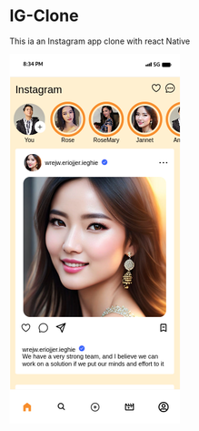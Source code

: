 # IG-Clone
This ia an Instagram app clone with react Native

![alt text](https://github.com/C-o-m-o-n/IG-Clone/blob/master/assets/images/igclone-1.png)
